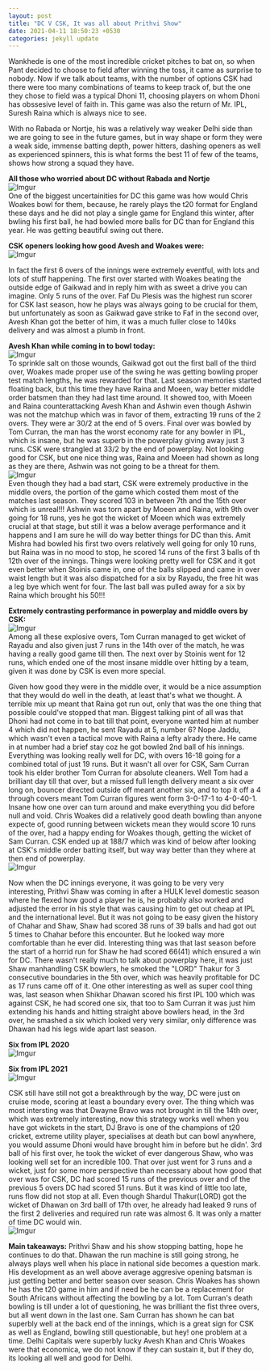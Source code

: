 ```yaml
---
layout: post
title: "DC V CSK, It was all about Prithvi Show"
date: 2021-04-11 18:50:23 +0530
categories: jekyll update
---
```


Wankhede is one of the most incredible cricket pitches to bat on, so when Pant decided to choose to field after winning the toss, it came as surprise to nobody.
Now if we talk about teams, with the number of options CSK had there were too many combinations of teams to keep track of, but the one they chose to field was a typical Dhoni 11, choosing players on whom Dhoni has obssesive level of faith in. This game was also the return of Mr. IPL, Suresh Raina which is always nice to see.




With no Rabada or Nortje, his was a relatively way weaker Delhi side than we are going to see in the future games, but in way shape or form they were a weak side, immense batting depth, power hitters, dashing openers as well as experienced spinners, this is what forms the best 11 of few of the teams, shows how strong a squad they have.
<br>

**All those who worried about DC without Rabada and Nortje**
<br>
![Imgur](https://i.imgur.com/rLCF5YK.jpg)
<br>
One of the biggest uncertainities for DC this game was how would Chris Woakes bowl for them, because, he rarely plays the t20 format for England these days and he did not play a single game for England this winter, after bwling his first ball, he had bowled more balls for DC than for England this year. He was getting beautiful swing out there.
<br>

**CSK openers looking how good Avesh and Woakes were:**
<br>
![Imgur](https://i.imgur.com/le66BFa.jpg)
<br>

In fact the first 6 overs of the innings were extremely eventful, with lots and lots of stuff happening. The first over started with Woakes beating the outside edge of Gaikwad and in reply him with as sweet a drive you can imagine. Only 5 runs of the over.
Faf Du Plesis was the highest run scorer for CSK last season, how he plays was always going to be crucial for them, but unfortunately as soon as Gaikwad gave strike to Faf in the second over, Avesh Khan got the better of him, it was a much fuller close to 140ks delivery and was almost a plumb in front. 
<br>

**Avesh Khan while coming in to bowl today:**
<br>
![Imgur](https://i.imgur.com/RfAxiGs.jpg)
<br>
To sprinkle salt on those wounds, Gaikwad got out the first ball of the third over, Woakes made proper use of the swing he was getting bowling proper test match lengths, he was rewarded for that. Last season memories started floating back, but this time they have Raina and Moeen, way better middle order batsmen than they had last time around. It showed too, with Moeen and Raina counterattacking Avesh Khan and Ashwin even though Ashwin was not the matchup which was in favor of them, extracting 19 runs of the 2 overs. They were ar 30/2 at the end of 5 overs. Final over was bowled by Tom Curran, the man has the worst economy rate for any bowler in IPL, which is insane, but he was superb in the powerplay giving away just 3 runs. CSK were strangled at 33/2 by the end of powerplay. Not looking good for CSK, but one nice thing was, Raina and Moeen had shown as long as they are there, Ashwin was not going to be a threat for them.
<br>
![Imgur](https://i.imgur.com/EytDoCz.jpg)
<br>
Even though they had a bad start, CSK were extremely productive in the middle overs, the portion of the game which costed them most of the matches last season. They scored 103 in between 7th and the 15th over which is unreal!!!
Ashwin was torn apart by Moeen and Raina, with 9th over going for 18 runs, yes he got the wicket of Moeen which was extremely crucial at that stage, but still it was a below average performance and it happens and I am sure he will do way better things for DC than this. Amit Mishra had bowled his first two overs relatively well going for only 10 runs, but Raina was in no mood to stop, he scored 14 runs of the first 3 balls of th 12th over of the innings. Things were looking pretty well for CSK and it got even better when Stoinis came in, one of the balls slipped and came in over waist length but it was also dispatched for a six by Rayadu, the free hit was a leg bye which went for four. The last ball was pulled away for a six by Raina which brought his 50!!!
<br>

**Extremely contrasting performance in powerplay and middle overs by CSK:**
<br>
![Imgur](https://i.imgur.com/pjtfiXg.jpg)
<br>
Among all these explosive overs, Tom Curran managed to get wicket of Rayadu and also given just 7 runs in the 14th over of the match, he was having a really good game till then. The next over by Stoinis went for 12 runs, which ended one of the most insane middle over hitting by a team, given it was done by CSK is even more special.


Given how good they were in the middle over, it would be a nice assumption that they would do well in the death, at least that's what we thought. A terrible mix up meant that Raina got run out, only that was the one thing that possible could've stopped that man. Biggest talking pint of all was that Dhoni had not come in to bat till that point, everyone wanted him at number 4 which did not happen, he sent Rayadu at 5, number 6? Nope Jaddu, which wasn't even a tactical move with Raina a lefty alrady there. He came in at number had a brief stay coz he got bowled 2nd ball of his innings. Everything was looking really well for DC, with overs 16-18 going for a combined total of just 19 runs.
But it wasn't all over for CSK, Sam Curran took his elder brother Tom Curran for absolute cleaners. Well Tom had a brilliant day till that over, but a missed full length delivery meant a six over long on, bouncer directed outside off meant another six, and to top it off a 4 through covers meant Tom Curran figures went form 3-0-17-1 to 4-0-40-1. Insane how one over can turn around and make everything you did before null and void. Chris Woakes did a relatively good death bowling than anyone expecte of, good running between wickets mean they would score 10 runs of the over, had a happy ending for Woakes though, getting the wicket of Sam Curran.
CSK ended up at 188/7 which was kind of below after looking at CSK's middle order batting itself, but way way better than they where at then end of powerplay.
<br>
![Imgur](https://i.imgur.com/3UkiHKi.jpg)
<br>

Now when the DC innings everyone, it was going to be very very interesting, Prithvi Shaw was coming in after a HULK level domestic season where he flexed how good a player he is, he probably also worked and adjusted the error in his style that was causing him to get out cheap at IPL and the international level. But it was not going to be easy given the history of Chahar and Shaw, Shaw had scored 38 runs of 39 balls and had got out 5 times to Chahar before this encounter. But he looked way more comfortable than he ever did. Interesting thing was that last season before the start of a horrid run for Shaw he had scored 66(41) which ensured a win for DC. 
There wasn't really much to talk about powerplay here, it was just Shaw manhandling CSK bowlers, he smoked the "LORD" Thakur for 3 consecutive boundaries in the 5th over, which was heavily profitable for DC as 17 runs came off of it.
One other interesting as well as super cool thing was, last season when Shikhar Dhawan scored his first IPL 100 which was against CSK, he had scored one six, that too to Sam Curran it was just him extending his hands and hitting straight above bowlers head, in the 3rd over, he smashed a six which looked very very similar, only difference was Dhawan had his legs wide apart last season.
<br>

**Six from IPL 2020**
<br>
![Imgur](https://i.imgur.com/A00fgSF.jpg)
<br>

**Six from IPL 2021**
<br>
![Imgur](https://i.imgur.com/G1s1oQ9.jpg)
<br>


CSK still have still not got a breakthrough by the way, DC were just on cruise mode, scoring at least a boundary every over.
The thing which was most intersting was that Dwayne Bravo was not brought in till the 14th over, which was extremely interesting, now this strategy works well when you have got wickets in the start, DJ Bravo is one of the champions of t20 cricket, extreme utility player, specialises at death but can bowl anywhere, you would assume Dhoni would have brought him in before but he didn'. 
3rd ball of his first over, he took the wicket of ever dangerous Shaw, who was looking well set for an incredible 100. That over just went for 3 runs and a wicket, just for some more perspective than necessary about how good that over was for CSK, DC had scored 15 runs of the previous over and of the previous 5 overs DC had scored 51 runs.
But it was kind of little too late, runs flow did not stop at all.
Even though Shardul Thakur(LORD) got the wicket of Dhawan on 3rd balll of 17th over, he already had leaked 9 runs of the first 2 deliveries and required run rate was almost 6. It was only a matter of time DC would win.
<br>
![Imgur](https://i.imgur.com/oSHBG2w.jpg)
<br>

**Main takeaways:**
Prithvi Shaw and his show stopping batting, hope he continues to do that.
Dhawan the run machine is still going strong, he always plays well when his place in national side becomes a question mark. His development as an well above average aggresive opening batsman is just getting better and better season over season.
Chris Woakes has shown he has the t20 game in him and if need be he can be a replacement for South Africans without affecting the bowling by a lot.
Tom Curran's death bowling is till under a lot of questioning, he was brilliant the fist three overs, but all went down in the last one.
Sam Curran has shown he can bat superbly well at the back end of the innings, which is a great sign for CSK as well as England, bowling still questionable, but hey! one problem at a time.
Delhi Capitals were superbly lucky Avesh Khan and Chris Woakes were that economica, we do not know if they can sustain it, but if they do, its looking all well and good for Delhi.

